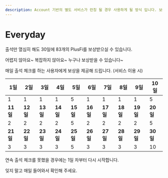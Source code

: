 ```yaml
---
description: Account 기반의 별도 서비스가 런칭 될 경우 사용하게 될 방식 입니다. 보상의 내용은 변경 될 수 있습니다.
---
```


# Everyday

&#x20;출석만 열심히 해도 30일에 83개의 PlusFi를 보상받으실 수 있습니다.&#x20;

&#x20;어렵지 않아요\~ 복잡하지 않아요\~ 누구나 보상받을 수 있습니다\~

&#x20;매일 출석 체크를 하는 사용자에게 보상을 제공해 드립니다. (서비스 이용 시)



| **1일**  | **2일**  | **3일**  | **4일**  | **5일**  | **6일**  | **7일**  | **8일**  | **9일**  | **10일** |
| ------- | ------- | ------- | ------- | ------- | ------- | ------- | ------- | ------- | ------- |
| 1       | 1       | 1       | 1       | 5       | 1       | 1       | 1       | 1       | 5       |
| **11일** | **12일** | **13일** | **14일** | **15일** | **16일** | **17일** | **18일** | **19일** | **20일** |
| 2       | 2       | 2       | 2       | 5       | 2       | 2       | 2       | 2       | 5       |
| **21일** | **22일** | **23일** | **24일** | **25일** | **26일** | **27일** | **28일** | **29일** | **30일** |
| 3       | 3       | 3       | 3       | 5       | 3       | 3       | 3       | 3       | 10      |

&#x20;연속 출석 체크를 못했을 경우에는 1일 차부터 다시 시작합니다.

&#x20;잊지 말고 매일 들어와서 확인해 주세요.
